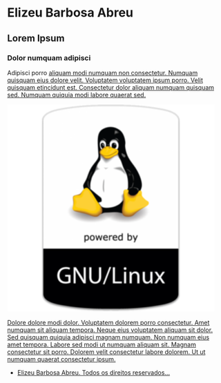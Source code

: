 # Elizeu Barbosa Abreu</h1>		
## Lorem Ipsum		
### Dolor numquam adipisci</h3>

Adipisci porro <a href="https://github.com/elizeubarbosaabreu" target="_blank">aliquam modi numquam non consectetur.
Numquam quisquam eius dolore velit. Voluptatem voluptatem ipsum porro.
Velit quisquam etincidunt est. Consectetur dolor aliquam numquam quisquam sed.
Numquam quiquia modi labore quaerat sed.</p>

<img alt="Logo do Linux" src="images/gnuLinux.png">

Dolore dolore modi dolor. Voluptatem dolorem porro consectetur. 
Amet numquam sit aliquam tempora. Neque eius voluptatem aliquam sit dolor. 
Sed quisquam quiquia adipisci magnam numquam. Non numquam eius amet tempora. 
Labore sed modi ut numquam aliquam sit. Magnam consectetur sit porro. 
Dolorem velit consectetur labore dolorem. Ut ut numquam quaerat consectetur ipsum.</p> 
							
- Elizeu Barbosa Abreu. Todos os direitos reservados...